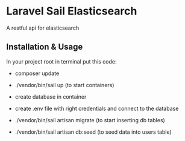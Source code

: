 # Laravel Sail Elasticsearch

A restful api for elasticsearch


## Installation & Usage

In your project root in terminal put this code:

- composer update

- ./vendor/bin/sail up                (to start containers)

- create database in container
  
- create .env file with right credentials and connect to the database

- ./vendor/bin/sail artisan migrate   (to start inserting db tables)  
- ./vendor/bin/sail artisan db:seed   (to seed data into users table)



